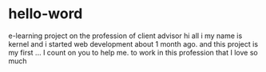 # hello-word
e-learning project on the profession of client advisor
hi all i my name is kernel and i started web development about 1 month ago.
and this project is my first ...
I count on you to help me. to work in this profession that I love so much
